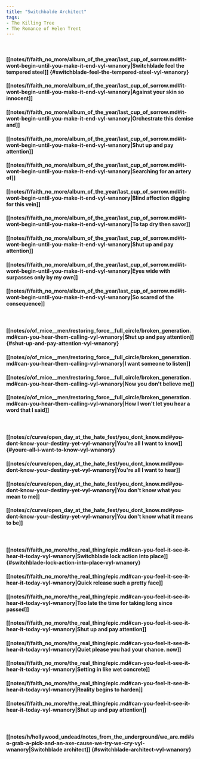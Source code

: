 ```yaml
---
title: "Switchbalde Architect"
tags:
- The Killing Tree
- The Romance of Helen Trent
---
```

&nbsp;
#### [[notes/f/faith_no_more/album_of_the_year/last_cup_of_sorrow.md#it-wont-begin-until-you-make-it-end-vyl-wnanory|Switchblade feel the tempered steel]] {#switchblade-feel-the-tempered-steel-vyl-wnanory}
#### [[notes/f/faith_no_more/album_of_the_year/last_cup_of_sorrow.md#it-wont-begin-until-you-make-it-end-vyl-wnanory|Against your skin so innocent]]
#### [[notes/f/faith_no_more/album_of_the_year/last_cup_of_sorrow.md#it-wont-begin-until-you-make-it-end-vyl-wnanory|Orchestrate this demise and]]
#### [[notes/f/faith_no_more/album_of_the_year/last_cup_of_sorrow.md#it-wont-begin-until-you-make-it-end-vyl-wnanory|Shut up and pay attention]]
#### [[notes/f/faith_no_more/album_of_the_year/last_cup_of_sorrow.md#it-wont-begin-until-you-make-it-end-vyl-wnanory|Searching for an artery of]]
#### [[notes/f/faith_no_more/album_of_the_year/last_cup_of_sorrow.md#it-wont-begin-until-you-make-it-end-vyl-wnanory|Blind affection digging for this vein]]
#### [[notes/f/faith_no_more/album_of_the_year/last_cup_of_sorrow.md#it-wont-begin-until-you-make-it-end-vyl-wnanory|To tap dry then savor]]
#### [[notes/f/faith_no_more/album_of_the_year/last_cup_of_sorrow.md#it-wont-begin-until-you-make-it-end-vyl-wnanory|Shut up and pay attention]]
#### [[notes/f/faith_no_more/album_of_the_year/last_cup_of_sorrow.md#it-wont-begin-until-you-make-it-end-vyl-wnanory|Eyes wide with surpasses only by my own]]
#### [[notes/f/faith_no_more/album_of_the_year/last_cup_of_sorrow.md#it-wont-begin-until-you-make-it-end-vyl-wnanory|So scared of the consequence]]
&nbsp;
#### [[notes/o/of_mice__men/restoring_force__full_circle/broken_generation.md#can-you-hear-them-calling-vyl-wnanory|Shut up and pay attention]] {#shut-up-and-pay-attention-vyl-wnanory}
#### [[notes/o/of_mice__men/restoring_force__full_circle/broken_generation.md#can-you-hear-them-calling-vyl-wnanory|I want someone to listen]]
#### [[notes/o/of_mice__men/restoring_force__full_circle/broken_generation.md#can-you-hear-them-calling-vyl-wnanory|Now you don't believe me]]
#### [[notes/o/of_mice__men/restoring_force__full_circle/broken_generation.md#can-you-hear-them-calling-vyl-wnanory|How I won't let you hear a word that I said]]
&nbsp;
#### [[notes/c/curve/open_day_at_the_hate_fest/you_dont_know.md#you-dont-know-your-destiny-yet-vyl-wnanory|You're all I want to know]] {#youre-all-i-want-to-know-vyl-wnanory}
#### [[notes/c/curve/open_day_at_the_hate_fest/you_dont_know.md#you-dont-know-your-destiny-yet-vyl-wnanory|You're all I want to hear]]
#### [[notes/c/curve/open_day_at_the_hate_fest/you_dont_know.md#you-dont-know-your-destiny-yet-vyl-wnanory|You don't know what you mean to me]]
#### [[notes/c/curve/open_day_at_the_hate_fest/you_dont_know.md#you-dont-know-your-destiny-yet-vyl-wnanory|You don't know what it means to be]]
&nbsp;
#### [[notes/f/faith_no_more/the_real_thing/epic.md#can-you-feel-it-see-it-hear-it-today-vyl-wnanory|Switchblade lock action into place]] {#switchblade-lock-action-into-place-vyl-wnanory}
#### [[notes/f/faith_no_more/the_real_thing/epic.md#can-you-feel-it-see-it-hear-it-today-vyl-wnanory|Quick release such a pretty face]]
#### [[notes/f/faith_no_more/the_real_thing/epic.md#can-you-feel-it-see-it-hear-it-today-vyl-wnanory|Too late the time for taking long since passed]]
#### [[notes/f/faith_no_more/the_real_thing/epic.md#can-you-feel-it-see-it-hear-it-today-vyl-wnanory|Shut up and pay attention]]
#### [[notes/f/faith_no_more/the_real_thing/epic.md#can-you-feel-it-see-it-hear-it-today-vyl-wnanory|Quiet please you had your chance. now]]
#### [[notes/f/faith_no_more/the_real_thing/epic.md#can-you-feel-it-see-it-hear-it-today-vyl-wnanory|Setting in like wet concrete]]
#### [[notes/f/faith_no_more/the_real_thing/epic.md#can-you-feel-it-see-it-hear-it-today-vyl-wnanory|Reality begins to harden]]
#### [[notes/f/faith_no_more/the_real_thing/epic.md#can-you-feel-it-see-it-hear-it-today-vyl-wnanory|Shut up and pay attention]]
&nbsp;
#### [[notes/h/hollywood_undead/notes_from_the_underground/we_are.md#so-grab-a-pick-and-an-axe-cause-we-try-we-cry-vyl-wnanory|Switchblade architect]] {#switchblade-architect-vyl-wnanory}
